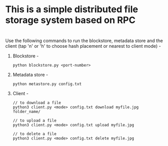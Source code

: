 # This is a simple distributed file storage system based on RPC
# 

Use the following commands to run the blockstore, metadata store and the client (tap 'n' or 'h' to choose hash placement or nearest to client mode) - 

1. Blockstore - 

   ```shell
   python blockstore.py <port-number>
   ```

2. Metadata store - 

   ```shell
   python metastore.py config.txt
   ```

3. Client - 

   ```shell
   // to download a file
   python3 client.py <mode> config.txt download myfile.jpg folder_name/
   
   // to upload a file
   python3 client.py <mode> config.txt upload myfile.jpg
   
   // to delete a file
   python3 client.py <mode> config.txt delete myfile.jpg
   ```

